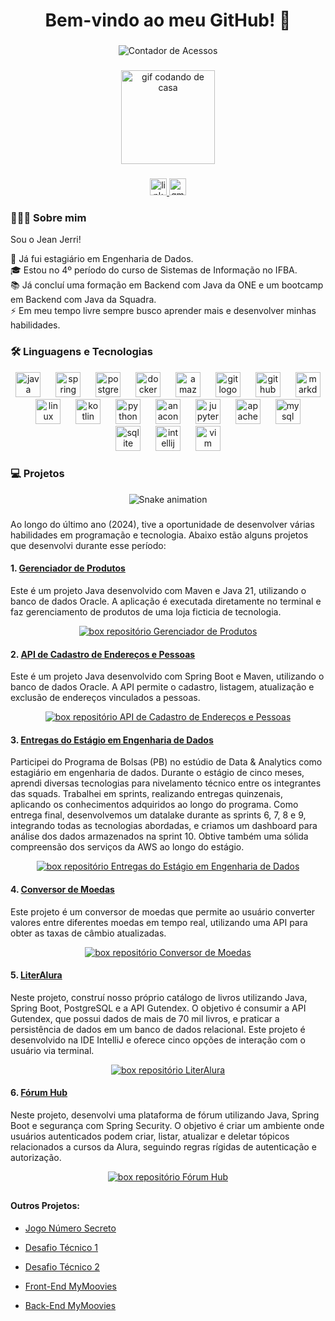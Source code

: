 <h1 align="center">Bem-vindo ao meu GitHub! 👋</h1>

###

<div align="center">
  <img src="https://profile-counter.glitch.me/JeanJerri/count.svg?" alt="Contador de Acessos"  />
</div>

###

<div align="center">
  <img height="150" src="https://media.giphy.com/media/M9gbBd9nbDrOTu1Mqx/giphy.gif" alt="gif codando de casa" />
</div>

###

<div align="center">
  <a href="https://www.linkedin.com/in/jean-jerri/" target="_blank">
    <img src="https://img.shields.io/static/v1?message=LinkedIn&logo=linkedin&label=&color=0077B5&logoColor=white&labelColor=&style=for-the-badge" height="27" alt="linkedin logo"  />
  </a>
  <a href="https://mail.google.com/mail/?view=cm&fs=1&to=jeanjerry2015@gmail.com" target="_blank">
    <img src="https://img.shields.io/static/v1?message=Gmail&logo=gmail&label=&color=D14836&logoColor=white&labelColor=&style=for-the-badge" height="27" alt="gmail logo"  />
  </a>
</div>

### 👨🏾‍💻  Sobre mim</h3>

Sou o Jean Jerri!    

🔭 Já fui estagiário em Engenharia de Dados.  
🎓 Estou no 4º período do curso de Sistemas de Informação no IFBA.  
📚 Já concluí uma formação em Backend com Java da ONE e um bootcamp em Backend com Java da Squadra.  
⚡ Em meu tempo livre sempre busco aprender mais e desenvolver minhas habilidades.  

### 🛠 Linguagens e Tecnologias</h3>

<div align="center">
  <img src="https://cdn.jsdelivr.net/gh/devicons/devicon/icons/java/java-original.svg" height="40" alt="java logo"  />
  <img width="16" />
  <img src="https://cdn.jsdelivr.net/gh/devicons/devicon/icons/spring/spring-original.svg" height="40" alt="spring logo"  />
  <img width="16" />
  <img src="https://cdn.jsdelivr.net/gh/devicons/devicon/icons/postgresql/postgresql-plain.svg" height="40" alt="postgresql logo"  />
  <img width="16" />
  <img src="https://cdn.jsdelivr.net/gh/devicons/devicon/icons/docker/docker-plain.svg" height="40" alt="docker logo"  />
  <img width="16" />
  <img src="https://cdn.jsdelivr.net/gh/devicons/devicon/icons/amazonwebservices/amazonwebservices-plain-wordmark.svg" height="40" alt="amazonwebservices logo"  />
  <img width="16" />
  <img src="https://cdn.jsdelivr.net/gh/devicons/devicon/icons/git/git-original.svg" height="40" alt="git logo"  />
  <img width="16" />
  <img src="https://cdn.jsdelivr.net/gh/devicons/devicon/icons/github/github-original.svg" height="40" alt="github logo"  />
  <img width="16" />
  <img src="https://cdn.jsdelivr.net/gh/devicons/devicon/icons/markdown/markdown-original.svg" height="40" alt="markdown logo"  />
  <img width="16" />
  <img src="https://cdn.jsdelivr.net/gh/devicons/devicon/icons/linux/linux-original.svg" height="40" alt="linux logo"  />
  <img width="16" />
  <img src="https://cdn.jsdelivr.net/gh/devicons/devicon/icons/kotlin/kotlin-original.svg" height="40" alt="kotlin logo"  />
  <img width="16" />
  <img src="https://cdn.jsdelivr.net/gh/devicons/devicon/icons/python/python-original.svg" height="40" alt="python logo"  />
  <img width="16" />
  <img src="https://cdn.jsdelivr.net/gh/devicons/devicon/icons/anaconda/anaconda-original.svg" height="40" alt="anaconda logo"  />
  <img width="16" />
  <img src="https://cdn.jsdelivr.net/gh/devicons/devicon/icons/jupyter/jupyter-original.svg" height="40" alt="jupyter logo"  />
  <img width="16" />
  <img src="https://cdn.jsdelivr.net/gh/devicons/devicon/icons/apache/apache-original.svg" height="40" alt="apache logo"  />
  <img width="16" />
  <img src="https://cdn.jsdelivr.net/gh/devicons/devicon/icons/mysql/mysql-original.svg" height="40" alt="mysql logo"  />
  <img width="16" />
  <img src="https://cdn.jsdelivr.net/gh/devicons/devicon/icons/sqlite/sqlite-original.svg" height="40" alt="sqlite logo"  />
  <img width="16" />
  <img src="https://cdn.jsdelivr.net/gh/devicons/devicon/icons/intellij/intellij-original.svg" height="40" alt="intellij logo"  />
  <img width="16" />
  <img src="https://cdn.jsdelivr.net/gh/devicons/devicon/icons/vim/vim-original.svg" height="40" alt="vim logo"  />
</div>

<!--
<h3 align="left">🔥   Meu Status</h3>

<div align="left">
  <img src="https://github-readme-stats.vercel.app/api/top-langs?username=JeanJerri&locale=pt-br&hide_title=false&layout=compact&card_width=380&langs_count=10&theme=react&hide_border=true" height="200" alt="languages graph"  />
</div>
-->

### 💻   Projetos

<div align="center">
  <img src="https://raw.githubusercontent.com/JeanJerri/JeanJerri/output/snake.svg" alt="Snake animation" />
</div>

###

Ao longo do último ano (2024), tive a oportunidade de desenvolver várias habilidades em programação e tecnologia. Abaixo estão alguns projetos que desenvolvi durante esse período:

#### 1. [Gerenciador de Produtos](https://github.com/JeanJerri/desafio-app-gerenciamento-agilstore)
Este é um projeto Java desenvolvido com Maven e Java 21, utilizando o banco de dados Oracle. A aplicação é executada diretamente no terminal e faz gerenciamento de produtos de uma loja ficticia de tecnologia.

<div align="center">
  <a href="https://github.com/JeanJerri/desafio-app-gerenciamento-agilstore">
    <img align="center" src="https://github-readme-stats.vercel.app/api/pin/?username=JeanJerri&repo=desafio-app-gerenciamento-agilstore&theme=react&hide_border=true" alt="box repositório Gerenciador de Produtos"  />
  </a>
</div>

#### 2. [API de Cadastro de Endereços e Pessoas](https://github.com/JeanJerri/bootcampapi)
Este é um projeto Java desenvolvido com Spring Boot e Maven, utilizando o banco de dados Oracle. A API permite o cadastro, listagem, atualização e exclusão de endereços vinculados a pessoas.

<div align="center">
  <a href="https://github.com/JeanJerri/bootcampapi">
    <img align="center" src="https://github-readme-stats.vercel.app/api/pin/?username=JeanJerri&repo=bootcampapi&theme=react&hide_border=true" alt="box repositório API de Cadastro de Endereços e Pessoas"  />
  </a>
</div>

#### 3. [Entregas do Estágio em Engenharia de Dados](https://github.com/JeanJerri/Compass_UOL)
Participei do Programa de Bolsas (PB) no estúdio de Data & Analytics como estagiário em engenharia de dados. Durante o estágio de cinco meses, aprendi diversas tecnologias para nivelamento técnico entre os integrantes das squads. Trabalhei em sprints, realizando entregas quinzenais, aplicando os conhecimentos adquiridos ao longo do programa. Como entrega final, desenvolvemos um datalake durante as sprints 6, 7, 8 e 9, integrando todas as tecnologias abordadas, e criamos um dashboard para análise dos dados armazenados na sprint 10. Obtive também uma sólida compreensão dos serviços da AWS ao longo do estágio.

<div align="center">
  <a href="https://github.com/JeanJerri/Compass_UOL">
    <img align="center" src="https://github-readme-stats.vercel.app/api/pin/?username=JeanJerri&repo=Compass_UOL&theme=react&hide_border=true" alt="box repositório Entregas do Estágio em Engenharia de Dados"  />
  </a>
</div>

#### 4. [Conversor de Moedas](https://github.com/JeanJerri/challenge-conversor-de-moeda)
Este projeto é um conversor de moedas que permite ao usuário converter valores entre diferentes moedas em tempo real, utilizando uma API para obter as taxas de câmbio atualizadas.

<div align="center">
  <a href="https://github.com/JeanJerri/challenge-conversor-de-moeda">
    <img align="center" src="https://github-readme-stats.vercel.app/api/pin/?username=JeanJerri&repo=challenge-conversor-de-moeda&theme=react&hide_border=true" alt="box repositório Conversor de Moedas"  />
  </a>
</div>

#### 5. [LiterAlura](https://github.com/JeanJerri/challenge-literalura)
Neste projeto, construí nosso próprio catálogo de livros utilizando Java, Spring Boot, PostgreSQL e a API Gutendex. O objetivo é consumir a API Gutendex, que possui dados de mais de 70 mil livros, e praticar a persistência de dados em um banco de dados relacional. Este projeto é desenvolvido na IDE IntelliJ e oferece cinco opções de interação com o usuário via terminal.

<div align="center">
  <a href="https://github.com/JeanJerri/challenge-literalura">
    <img align="center" src="https://github-readme-stats.vercel.app/api/pin/?username=JeanJerri&repo=challenge-literalura&theme=react&hide_border=true" alt="box repositório LiterAlura"  />
  </a>
</div>

#### 6. [Fórum Hub](https://github.com/JeanJerri/challenge-forum-hub)
Neste projeto, desenvolvi uma plataforma de fórum utilizando Java, Spring Boot e segurança com Spring Security. O objetivo é criar um ambiente onde usuários autenticados podem criar, listar, atualizar e deletar tópicos relacionados a cursos da Alura, seguindo regras rígidas de autenticação e autorização.

<div align="center">
  <a href="https://github.com/JeanJerri/challenge-forum-hub">
    <img align="center" src="https://github-readme-stats.vercel.app/api/pin/?username=JeanJerri&repo=challenge-forum-hub&theme=react&hide_border=true" alt="box repositório Fórum Hub"  />
  </a>
</div>

  ##

#### Outros Projetos:

- [Jogo Número Secreto](https://github.com/JeanJerri/numero-secreto-git)
- [Desafio Técnico 1](https://github.com/JeanJerri/DesafioTecnico)
- [Desafio Técnico 2](https://github.com/JeanJerri/EstagioDesafioTecnico)
- [Front-End MyMoovies](https://github.com/JeanJerri/mymoovies-frontend)
- [Back-End MyMoovies](https://github.com/JeanJerri/mymoovies)

  ##
  
###

<!--
<picture>
  <source media="(prefers-color-scheme: dark)" srcset="https://raw.githubusercontent.com/JeanJerri/JeanJerri/output/pacman-contribution-graph-dark.svg">
  <source media="(prefers-color-scheme: light)" srcset="https://raw.githubusercontent.com/JeanJerri/JeanJerri/output/pacman-contribution-graph.svg">
  <img alt="pacman contribution graph" src="https://raw.githubusercontent.com/JeanJerri/JeanJerri/output/pacman-contribution-graph.svg">
</picture>

###

<div align="center">
  <img src="https://github-readme-activity-graph.vercel.app/graph?username=JeanJerri&radius=16&theme=react&area=true&order=5" height="300" alt="Grafo de Atividade"  />
</div>

###

<div align="center">
  <img src="https://github-readme-stats.vercel.app/api/top-langs/?username=JeanJerri&locale=pt-br&hide_title=true&card_width=320&langs_count=10&theme=react&hide_border=true" height="400" alt="Gráfico de Linguagens"  />
</div>

###
-->
